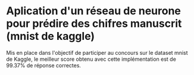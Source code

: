 # Aplication d'un réseau de neurone pour prédire des chifres manuscrit (mnist de kaggle)

Mis en place dans l'objectif de participer au concours sur le dataset mnist de Kaggle, le meilleur score obtenu avec cette implémentation est de 99.37% de réponse correctes.
